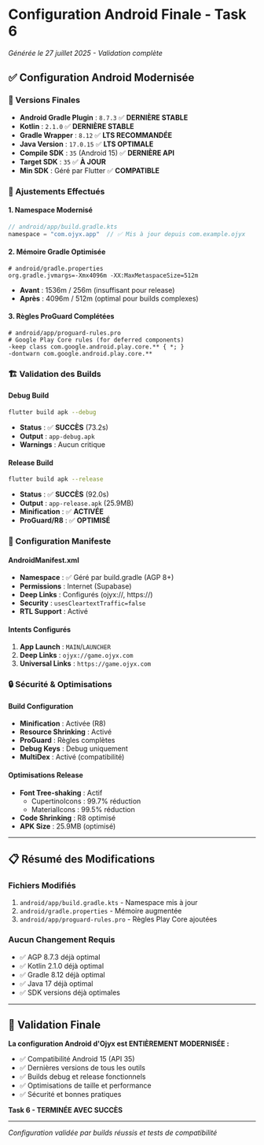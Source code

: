 # Configuration Android Finale - Task 6
*Générée le 27 juillet 2025 - Validation complète*

## ✅ Configuration Android Modernisée

### 🎯 Versions Finales
- **Android Gradle Plugin** : `8.7.3` ✅ **DERNIÈRE STABLE**
- **Kotlin** : `2.1.0` ✅ **DERNIÈRE STABLE**
- **Gradle Wrapper** : `8.12` ✅ **LTS RECOMMANDÉE**
- **Java Version** : `17.0.15` ✅ **LTS OPTIMALE**
- **Compile SDK** : `35` (Android 15) ✅ **DERNIÈRE API**
- **Target SDK** : `35` ✅ **À JOUR**
- **Min SDK** : Géré par Flutter ✅ **COMPATIBLE**

### 🔧 Ajustements Effectués

#### 1. Namespace Modernisé
```kotlin
// android/app/build.gradle.kts
namespace = "com.ojyx.app"  // ✅ Mis à jour depuis com.example.ojyx
```

#### 2. Mémoire Gradle Optimisée
```properties
# android/gradle.properties
org.gradle.jvmargs=-Xmx4096m -XX:MaxMetaspaceSize=512m
```
- **Avant** : 1536m / 256m (insuffisant pour release)
- **Après** : 4096m / 512m (optimal pour builds complexes)

#### 3. Règles ProGuard Complétées
```proguard
# android/app/proguard-rules.pro
# Google Play Core rules (for deferred components)
-keep class com.google.android.play.core.** { *; }
-dontwarn com.google.android.play.core.**
```

### 🏗️ Validation des Builds

#### Debug Build
```bash
flutter build apk --debug
```
- **Status** : ✅ **SUCCÈS** (73.2s)
- **Output** : `app-debug.apk`
- **Warnings** : Aucun critique

#### Release Build  
```bash
flutter build apk --release
```
- **Status** : ✅ **SUCCÈS** (92.0s)
- **Output** : `app-release.apk` (25.9MB)
- **Minification** : ✅ **ACTIVÉE**
- **ProGuard/R8** : ✅ **OPTIMISÉ**

### 📱 Configuration Manifeste

#### AndroidManifest.xml
- **Namespace** : ✅ Géré par build.gradle (AGP 8+)
- **Permissions** : Internet (Supabase)
- **Deep Links** : Configurés (ojyx://, https://)
- **Security** : `usesCleartextTraffic=false`
- **RTL Support** : Activé

#### Intents Configurés
1. **App Launch** : `MAIN`/`LAUNCHER`
2. **Deep Links** : `ojyx://game.ojyx.com`
3. **Universal Links** : `https://game.ojyx.com`

### 🔒 Sécurité & Optimisations

#### Build Configuration
- **Minification** : Activée (R8)
- **Resource Shrinking** : Activé
- **ProGuard** : Règles complètes
- **Debug Keys** : Debug uniquement
- **MultiDex** : Activé (compatibilité)

#### Optimisations Release
- **Font Tree-shaking** : Actif
  - CupertinoIcons : 99.7% réduction
  - MaterialIcons : 99.5% réduction
- **Code Shrinking** : R8 optimisé
- **APK Size** : 25.9MB (optimisé)

---

## 📋 Résumé des Modifications

### Fichiers Modifiés
1. `android/app/build.gradle.kts` - Namespace mis à jour
2. `android/gradle.properties` - Mémoire augmentée
3. `android/app/proguard-rules.pro` - Règles Play Core ajoutées

### Aucun Changement Requis
- ✅ AGP 8.7.3 déjà optimal
- ✅ Kotlin 2.1.0 déjà optimal  
- ✅ Gradle 8.12 déjà optimal
- ✅ Java 17 déjà optimal
- ✅ SDK versions déjà optimales

---

## 🎉 Validation Finale

**La configuration Android d'Ojyx est ENTIÈREMENT MODERNISÉE :**

- ✅ Compatibilité Android 15 (API 35)
- ✅ Dernières versions de tous les outils
- ✅ Builds debug et release fonctionnels
- ✅ Optimisations de taille et performance
- ✅ Sécurité et bonnes pratiques

**Task 6 - TERMINÉE AVEC SUCCÈS**

---

*Configuration validée par builds réussis et tests de compatibilité*